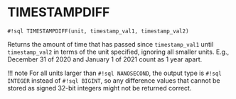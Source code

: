 # TIMESTAMPDIFF


`#!sql TIMESTAMPDIFF(unit, timestamp_val1, timestamp_val2)`

Returns the amount of time that has passed since `timestamp_val1` until
`timestamp_val2` in terms of the unit specified, ignoring all smaller units.
E.g., December 31 of 2020 and January 1 of 2021 count as 1 year apart.

!!! note
    For all units larger than `#!sql NANOSECOND`, the output type is `#!sql INTEGER`
    instead of `#!sql BIGINT`, so any difference values that cannot be stored as
    signed 32-bit integers might not be returned correct.

